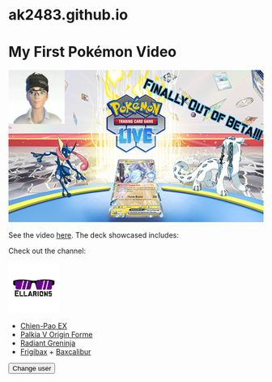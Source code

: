 # ak2483.github.io
<!doctype html>
<html lang="en-US">
  <head>
    <meta charset="utf-8" />
    <meta name="viewport" content="width=device-width" />
    <meta name="author" content="Altan Kocatulum" />
    <title>PTCG Live Review</title> 
    <link href="styles/style.css" rel="stylesheet" />
    <link
  href="https://fonts.googleapis.com/css?family=Handjet"
  rel="stylesheet" />
    <link rel="shortcut icon" type="image/x-icon" href="favicon.ico?"/>
    <script src="main.js" defer></script>
  </head>
  <body>
    <!-- 4 heading levels: -->
    <h1>My First Pokémon Video</h1>
    <!-- <h2>My top level heading</h2>
    <h3>My subheading</h3>
    <h4>My sub-subheading</h4> -->
    <img src="images/PokemonTCGIntro.jpg" alt="Thumbnail for review of Pokemon TCG Live" height = 300 />
    <p>See the video <a href="https://www.youtube.com/watch?v=V2TnMIBb5mM"> here</a>. The deck showcased includes:</p>
    <p> Check out the channel: </p>
    <a href="http://www.youtube.com/channel/UCOldo0PCDAeqJhfXqH6a3yA">
     <img src="images/Logo3.jpg" alt="Youtube Channel logo" height = 100 />
    </a>
    <ul>
        <li> <a href="https://www.pokemon.com/us/pokemon-tcg/pokemon-cards/series/sv02/61/"> Chien-Pao EX </a> </li>
        <li> <a href="https://www.pokemon.com/us/pokemon-tcg/pokemon-cards/series/swsh10/40/"> Palkia V Origin Forme </a> </li>
        <li> <a href="https://www.pokemon.com/us/pokemon-tcg/pokemon-cards/series/swsh10/46/"> Radiant Greninja </a> </li>
        <li> <a href="https://www.pokemon.com/us/pokemon-tcg/pokemon-cards/series/sv02/58/"> Frigibax</a> + <a href="https://www.pokemon.com/us/pokemon-tcg/pokemon-cards/series/sv02/60/">Baxcalibur </a> </li>
    </ul>
    <button>Change user</button>
  </body>
</html>
